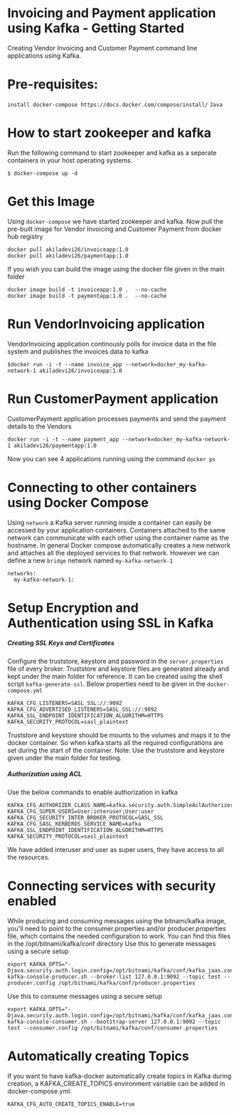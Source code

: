 # Invoicing and Payment application using Kafka - Getting Started

Creating Vendor Invoicing and Customer Payment command line applications using Kafka.

# Pre-requisites:
```install docker-compose https://docs.docker.com/compose/install/```
```Java```

# How to start zookeeper and kafka
Run the following command to start zookeeper and kafka as a seperate containers in your host operating systems.
```
$ docker-compose up -d
```
# Get this Image
Using ```docker-compose``` we have started zookeeper and kafka. Now pull the pre-built image for Vendor Invoicing and Customer Payment from docker hub registry 
```
docker pull akiladevi26/invoiceapp:1.0
docker pull akiladevi26/paymentapp:1.0
```
If you wish you can build the image using the docker file given in the main folder
```
docker image build -t invoiceapp:1.0 .  --no-cache
docker image build -t paymentapp:1.0 .  --no-cache
```
# Run VendorInvoicing application
VendorInvoicing application continously polls for invoice data in the file system and publishes the invoices data to kafka
```
$docker run -i -t --name invoice_app --network=docker_my-kafka-network-1 akiladevi26/invoiceapp:1.0
```
# Run CustomerPayment application
CustomerPayment application processes payments and send the payment details to the Vendors
```
docker run -i -t --name payment_app --network=docker_my-kafka-network-1 akiladevi26/paymentapp:1.0
```
Now you can see 4 applications running using the command ```docker ps```

# Connecting to other containers using Docker Compose
Using ```network``` a Kafka server running inside a container can easily be accessed by your application containers. Containers attached to the same network can communicate with each other using the container name as the hostname. In general Docker compose automatically creates a new network and attaches all the deployed services to that network. However we can define a new ```bridge``` network named ```my-kafka-network-1``` 
```
networks:
  my-kafka-network-1:
```
# Setup Encryption and Authentication using SSL in Kafka
#####    Creating SSL Keys and Certificates
Configure the truststore, keystore and password in the ```server.properties``` file of every broker. Truststore and keystore files are generated already and kept under the main folder for reference. It can be created using the shell script ```kafka-generate-ssl```. Below properties need to be given in the ```docker-compose.yml```
```
KAFKA_CFG_LISTENERS=SASL_SSL://:9092
KAFKA_CFG_ADVERTISED_LISTENERS=SASL_SSL://:9092
KAFKA_SSL_ENDPOINT_IDENTIFICATION_ALGORITHM=HTTPS
KAFKA_SECURITY_PROTOCOL=sasl_plaintext
```
Truststore and keystore should be mounts to the volumes and maps it to the docker container. So when kafka starts all the required configurations are set during the start of the container. 
Note: Use the truststore and keystore given under the main folder for testing.

##### Authorization using ACL
Use the below commands to enable authorization in kafka
```
KAFKA_CFG_AUTHORIZER_CLASS_NAME=kafka.security.auth.SimpleAclAuthorizer
KAFKA_CFG_SUPER_USERS=User:interuser;User:user
KAFKA_CFG_SECURITY_INTER_BROKER_PROTOCOL=SASL_SSL
KAFKA_CFG_SASL_KERBEROS_SERVICE_NAME=kafka
KAFKA_SSL_ENDPOINT_IDENTIFICATION_ALGORITHM=HTTPS
KAFKA_SECURITY_PROTOCOL=sasl_plaintext
```
We have added interuser and user as super users, they have access to all the resources.
# Connecting services with security enabled
While producing and consuming messages using the bitnami/kafka image, you'll need to point to the consumer.properties and/or producer.properties file, which contains the needed configuration to work. You can find this files in the /opt/bitnami/kafka/conf directory
Use this to generate messages using a secure setup
```
export KAFKA_OPTS="-Djava.security.auth.login.config=/opt/bitnami/kafka/conf/kafka_jaas.conf"
kafka-console-producer.sh --broker-list 127.0.0.1:9092 --topic test --producer.config /opt/bitnami/kafka/conf/producer.properties
```

Use this to consume messages using a secure setup

```
export KAFKA_OPTS="-Djava.security.auth.login.config=/opt/bitnami/kafka/conf/kafka_jaas.conf"
kafka-console-consumer.sh --bootstrap-server 127.0.0.1:9092 --topic test --consumer.config /opt/bitnami/kafka/conf/consumer.properties
```

# Automatically creating Topics
If you want to have kafka-docker automatically create topics in Kafka during creation, a KAFKA_CREATE_TOPICS environment variable can be added in docker-compose.yml.
```
KAFKA_CFG_AUTO_CREATE_TOPICS_ENABLE=true
```
